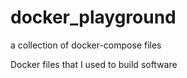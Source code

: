 # docker_playground
a collection of docker-compose files

Docker files that I used to build software
